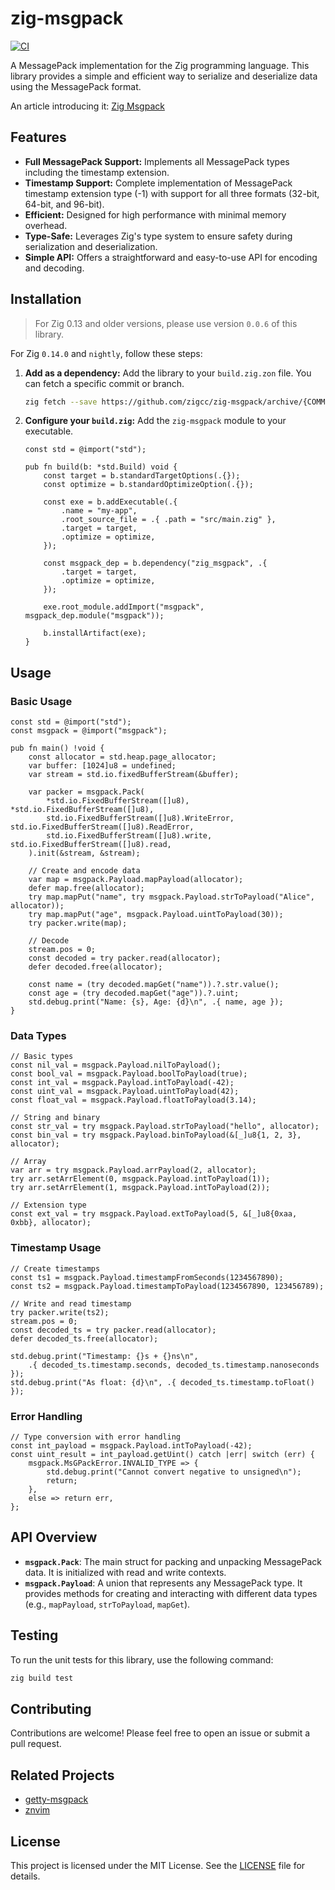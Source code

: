 # zig-msgpack

[![CI](https://github.com/zigcc/zig-msgpack/actions/workflows/ci.yml/badge.svg)](https://github.com/zigcc/zig-msgpack/actions/workflows/ci.yml)

A MessagePack implementation for the Zig programming language. This library provides a simple and efficient way to serialize and deserialize data using the MessagePack format.

An article introducing it: [Zig Msgpack](https://blog.nvimer.org/2025/05/03/zig-msgpack/)

## Features

- **Full MessagePack Support:** Implements all MessagePack types including the timestamp extension.
- **Timestamp Support:** Complete implementation of MessagePack timestamp extension type (-1) with support for all three formats (32-bit, 64-bit, and 96-bit).
- **Efficient:** Designed for high performance with minimal memory overhead.
- **Type-Safe:** Leverages Zig's type system to ensure safety during serialization and deserialization.
- **Simple API:** Offers a straightforward and easy-to-use API for encoding and decoding.

## Installation

> For Zig 0.13 and older versions, please use version `0.0.6` of this library.

For Zig `0.14.0` and `nightly`, follow these steps:

1.  **Add as a dependency:**
    Add the library to your `build.zig.zon` file. You can fetch a specific commit or branch.

    ```sh
    zig fetch --save https://github.com/zigcc/zig-msgpack/archive/{COMMIT_OR_BRANCH}.tar.gz
    ```

2.  **Configure your `build.zig`:**
    Add the `zig-msgpack` module to your executable.

    ```zig
    const std = @import("std");

    pub fn build(b: *std.Build) void {
        const target = b.standardTargetOptions(.{});
        const optimize = b.standardOptimizeOption(.{});

        const exe = b.addExecutable(.{
            .name = "my-app",
            .root_source_file = .{ .path = "src/main.zig" },
            .target = target,
            .optimize = optimize,
        });

        const msgpack_dep = b.dependency("zig_msgpack", .{
            .target = target,
            .optimize = optimize,
        });

        exe.root_module.addImport("msgpack", msgpack_dep.module("msgpack"));

        b.installArtifact(exe);
    }
    ```

## Usage

### Basic Usage

```zig
const std = @import("std");
const msgpack = @import("msgpack");

pub fn main() !void {
    const allocator = std.heap.page_allocator;
    var buffer: [1024]u8 = undefined;
    var stream = std.io.fixedBufferStream(&buffer);

    var packer = msgpack.Pack(
        *std.io.FixedBufferStream([]u8), *std.io.FixedBufferStream([]u8),
        std.io.FixedBufferStream([]u8).WriteError, std.io.FixedBufferStream([]u8).ReadError,
        std.io.FixedBufferStream([]u8).write, std.io.FixedBufferStream([]u8).read,
    ).init(&stream, &stream);

    // Create and encode data
    var map = msgpack.Payload.mapPayload(allocator);
    defer map.free(allocator);
    try map.mapPut("name", try msgpack.Payload.strToPayload("Alice", allocator));
    try map.mapPut("age", msgpack.Payload.uintToPayload(30));
    try packer.write(map);

    // Decode
    stream.pos = 0;
    const decoded = try packer.read(allocator);
    defer decoded.free(allocator);
    
    const name = (try decoded.mapGet("name")).?.str.value();
    const age = (try decoded.mapGet("age")).?.uint;
    std.debug.print("Name: {s}, Age: {d}\n", .{ name, age });
}
```

### Data Types

```zig
// Basic types
const nil_val = msgpack.Payload.nilToPayload();
const bool_val = msgpack.Payload.boolToPayload(true);
const int_val = msgpack.Payload.intToPayload(-42);
const uint_val = msgpack.Payload.uintToPayload(42);
const float_val = msgpack.Payload.floatToPayload(3.14);

// String and binary
const str_val = try msgpack.Payload.strToPayload("hello", allocator);
const bin_val = try msgpack.Payload.binToPayload(&[_]u8{1, 2, 3}, allocator);

// Array
var arr = try msgpack.Payload.arrPayload(2, allocator);
try arr.setArrElement(0, msgpack.Payload.intToPayload(1));
try arr.setArrElement(1, msgpack.Payload.intToPayload(2));

// Extension type
const ext_val = try msgpack.Payload.extToPayload(5, &[_]u8{0xaa, 0xbb}, allocator);
```

### Timestamp Usage

```zig
// Create timestamps
const ts1 = msgpack.Payload.timestampFromSeconds(1234567890);
const ts2 = msgpack.Payload.timestampToPayload(1234567890, 123456789);

// Write and read timestamp
try packer.write(ts2);
stream.pos = 0;
const decoded_ts = try packer.read(allocator);
defer decoded_ts.free(allocator);

std.debug.print("Timestamp: {}s + {}ns\n", 
    .{ decoded_ts.timestamp.seconds, decoded_ts.timestamp.nanoseconds });
std.debug.print("As float: {d}\n", .{ decoded_ts.timestamp.toFloat() });
```

### Error Handling

```zig
// Type conversion with error handling
const int_payload = msgpack.Payload.intToPayload(-42);
const uint_result = int_payload.getUint() catch |err| switch (err) {
    msgpack.MsGPackError.INVALID_TYPE => {
        std.debug.print("Cannot convert negative to unsigned\n");
        return;
    },
    else => return err,
};
```

## API Overview

- **`msgpack.Pack`**: The main struct for packing and unpacking MessagePack data. It is initialized with read and write contexts.
- **`msgpack.Payload`**: A union that represents any MessagePack type. It provides methods for creating and interacting with different data types (e.g., `mapPayload`, `strToPayload`, `mapGet`).

## Testing

To run the unit tests for this library, use the following command:

```sh
zig build test
```

## Contributing

Contributions are welcome! Please feel free to open an issue or submit a pull request.

## Related Projects

- [getty-msgpack](https://git.mzte.de/LordMZTE/getty-msgpack)
- [znvim](https://github.com/jinzhongjia/znvim)

## License

This project is licensed under the MIT License. See the [LICENSE](LICENSE) file for details.
